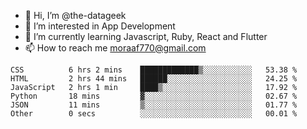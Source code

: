 - 👋 Hi, I’m @the-datageek
- 👀 I’m interested in App Development
- 🌱 I’m currently learning Javascript, Ruby, React and Flutter
- 📫 How to reach me moraaf770@gmail.com

<!---
the-datageek/the-datageek is a ✨ special ✨ repository because its `README.md` (this file) appears on your GitHub profile.
You can click the Preview link to take a look at your changes.
--->
<!--START_SECTION:waka-->

```text
CSS          6 hrs 2 mins    █████████████▒░░░░░░░░░░░   53.38 %
HTML         2 hrs 44 mins   ██████░░░░░░░░░░░░░░░░░░░   24.25 %
JavaScript   2 hrs 1 min     ████▒░░░░░░░░░░░░░░░░░░░░   17.92 %
Python       18 mins         ▓░░░░░░░░░░░░░░░░░░░░░░░░   02.67 %
JSON         11 mins         ▒░░░░░░░░░░░░░░░░░░░░░░░░   01.77 %
Other        0 secs          ░░░░░░░░░░░░░░░░░░░░░░░░░   00.01 %
```

<!--END_SECTION:waka-->
